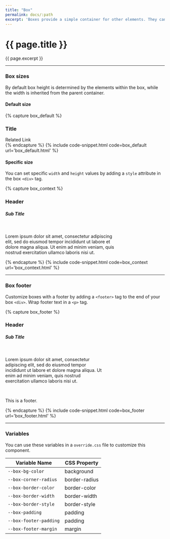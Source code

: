 ```yaml
---
title: "Box"
permalink: docs/:path
excerpt: 'Boxes provide a simple container for other elements. They can be customized with headers and footers'
---
```


# {{ page.title }}
{{ page.excerpt }}

***

### Box sizes
By default box height is determined by the elements within the box, while the width is inherited from the parent container.

#### Default size
{% capture box_default %}
<div class="box">
    <h3>Title</h3>
    <a>Related Link</a>
</div>
{% endcapture %}
{% include code-snippet.html code=box_default url='box_default.html' %}

#### Specific size
You can set specific `width` and `height` values by adding a `style` attribute in the box `<div>` tag.

{% capture box_context %}
<div class="box" style="width:345px;">
    <h3><a>Header</a></h3>
    <h5>Sub Title</h5>
    <br />
    <p> Lorem ipsum dolor sit amet, consectetur adipiscing elit, sed do eiusmod tempor incididunt ut labore et dolore magna aliqua. Ut enim ad minim veniam, quis nostrud exercitation ullamco laboris nisi ut. </p>
</div>
{% endcapture %}
{% include code-snippet.html code=box_context url='box_context.html' %}


***



### Box footer
Customize boxes with a footer by adding a `<footer>` tag to the end of your box `<div>`. Wrap footer text in a `<p>` tag.

{% capture box_footer %} 
<div class="box" style="width:310px;">
<h3><a>Header</a></h3>
<h5>Sub Title</h5>
<br />
<p> Lorem ipsum dolor sit amet, consectetur adipiscing elit, sed do eiusmod tempor incididunt ut labore et dolore magna aliqua. Ut enim ad minim veniam, quis nostrud exercitation ullamco laboris nisi ut. </p>
<br />
<footer>
<p>This is a footer.</p>
</footer>
</div>
 {% endcapture %}
{% include code-snippet.html code=box_footer url='box_footer.html' %}


***


### Variables
You can use these variables in a `override.css` file to customize this component.

|Variable Name|CSS Property|
| - | - |
|`--box-bg-color`|background|
|`--box-corner-radius`|border-radius|
|`--box-border-color`|border-color|
|`--box-border-width`|border-width|
|`--box-border-style`|border-style|
|`--box-padding`|padding|
|`--box-footer-padding`|padding|
|`--box-footer-margin`|margin|
